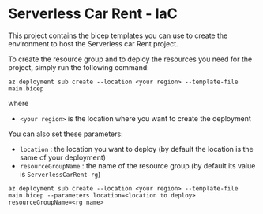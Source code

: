 # Serverless Car Rent - IaC

This project contains the bicep templates you can use to create the environment to host the Serverless car Rent project.

To create the resource group and to deploy the resources you need for the project, simply run the following command:

```
az deployment sub create --location <your region> --template-file main.bicep
```

where 
- `<your region>` is the location where you want to create the deployment


You can also set these parameters:

- `location` : the location you want to deploy (by default the location is the same of your deployment)
- `resourceGroupName` : the name of the resource group (by default its value is `ServerlessCarRent-rg`)

```
az deployment sub create --location <your region> --template-file main.bicep --parameters location=<location to deploy> resourceGroupName=<rg name>
```
